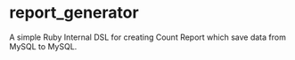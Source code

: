 # report_generator
A simple Ruby Internal DSL for creating  Count Report which save data from MySQL to MySQL.

